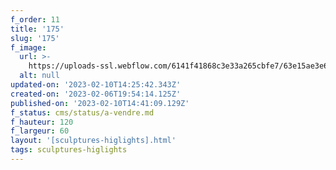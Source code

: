 ```yaml
---
f_order: 11
title: '175'
slug: '175'
f_image:
  url: >-
    https://uploads-ssl.webflow.com/6141f41868c3e33a265cbfe7/63e15ae3e6f81a22902a6a7c_175-09.jpg
  alt: null
updated-on: '2023-02-10T14:25:42.343Z'
created-on: '2023-02-06T19:54:14.125Z'
published-on: '2023-02-10T14:41:09.129Z'
f_status: cms/status/a-vendre.md
f_hauteur: 120
f_largeur: 60
layout: '[sculptures-higlights].html'
tags: sculptures-higlights
---
```



